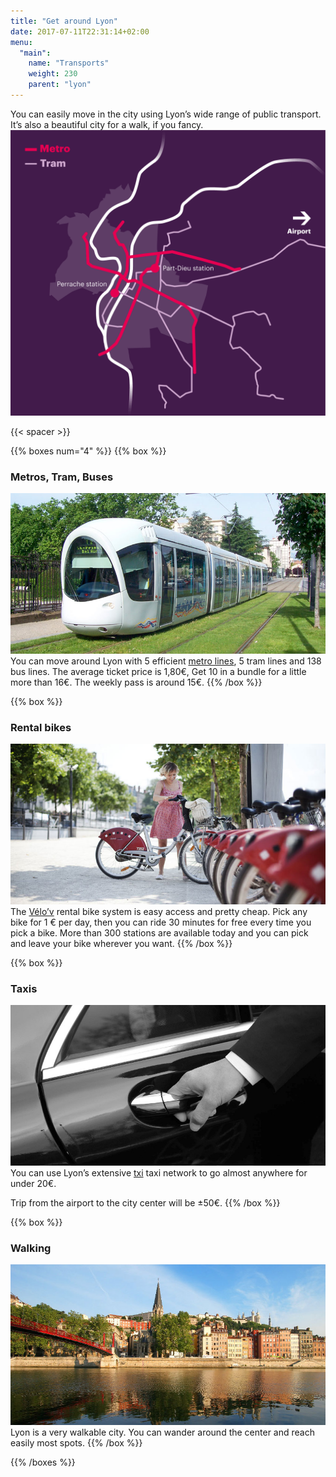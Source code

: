 ```yaml
---
title: "Get around Lyon"
date: 2017-07-11T22:31:14+02:00
menu:
  "main":
    name: "Transports"
    weight: 230
    parent: "lyon"
---
```


You can easily move in the city using Lyon’s wide range of public transport. It’s also a beautiful city for a walk, if you fancy.
![Transportation in Lyon](/img/graphics/lyon_transports.png)

{{< spacer >}}  

{{% boxes num="4" %}}
{{% box %}}
### Metros, Tram, Buses
![River confluence](/img/photos/lyon-scene7-Tram.jpg)
You can move around Lyon with 5 efficient [metro lines](http://www.tcl.fr/en/Getting-Around/Getting-around), 5 tram lines and 138 bus lines.
The average ticket price is 1,80&euro;, Get 10 in a bundle for a little more than 16&euro;. The weekly pass is around 15&euro;.
{{% /box %}}

{{% box %}}
### Rental bikes
![River confluence](/img/photos/lyon-scene1-Bikes.jpg)
The [V&eacute;lo&rsquo;v](https://velov.grandlyon.com/en.html) rental bike system is easy access and pretty cheap. Pick any bike for 1 &euro; per day, then you can ride 30 minutes for free every time you pick a bike.
More than 300 stations are available today and you can pick and leave your bike wherever you want.
{{% /box %}}

{{% box %}}
### Taxis
![River confluence](/img/photos/lyon-scene9-Taxi.jpg)
You can use Lyon&rsquo;s extensive [txi](https://www.taxilyonnais.com/taxi-lyon/EN-Estimation.html) taxi network to go almost anywhere for under 20&euro;.

Trip from the airport to the city center will be &plusmn;50&euro;.
{{% /box %}}

{{% box %}}
### Walking
![River confluence](/img/photos/lyon-scene5-Vieux-Lyon.jpg)
Lyon is a very walkable city. You can wander around the center and reach easily most spots.
{{% /box %}}

{{% /boxes %}}
